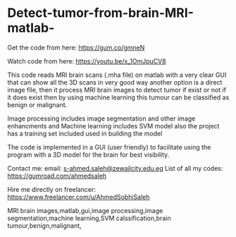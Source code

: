 # Detect-tumor-from-brain-MRI-matlab-

Get the code from here:
https://gum.co/gmneN

Watch code from here:
https://youtu.be/x_1OmJpuCV8

This code reads MRI brain scans (.mha file) on matlab with a very clear GUI that can show all the 3D scans in very good way another option is a direct image file, then it process MRI brain images to detect tumor if exist or not if it does exist then by using machine learning this tumour can be classified as benign or malignant.

Image processing includes image segmentation and other image enhancments and Machine learning includes SVM model also the project has a training set included used in building the model

The code is implemented in a GUI (user friendly) to facilitate using the program with a 3D model for the brain for best visibility.

Contact me:
email: s-ahmed.saleh@zewailcity.edu.eg
List of all my codes: https://gumroad.com/ahmedsaleh

Hire me directly on freelancer:
https://www.freelancer.com/u/AhmedSobhiSaleh
 


MRI brain images,matlab,gui,image processing,image segmentation,machine learning,SVM calssification,brain tumour,benign,malignant,
